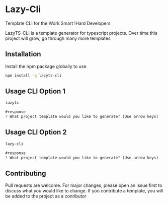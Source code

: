 # Lazy-Cli
Template CLI for the Work Smart !Hard Developers

LazyTS-CLI is a template generator for typescript projects. Over time this project will grow, go through many more templates

## Installation

Install the npm package globally to use 

```bash
npm install -g lazyts-cli
```

## Usage CLI Option 1



```javascript
lazyts  

#response
? What project template would you like to generate? (Use arrow keys)
```

## Usage CLI Option 2

```javascript
lazy-cli

#response
? What project template would you like to generate? (Use arrow keys)
```


## Contributing
Pull requests are welcome. For major changes, please open an issue first to discuss what you would like to change. If you contribute a template, you will be added to the project as a conributor

